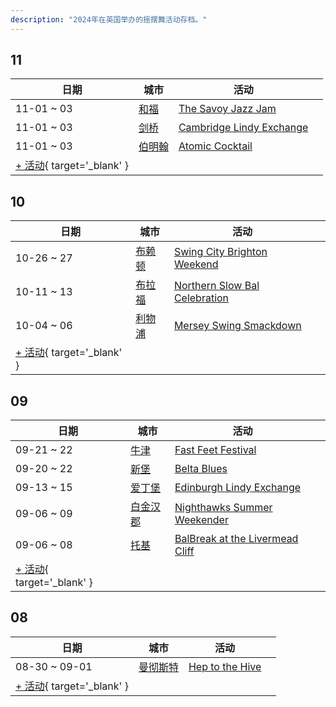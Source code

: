 ```yaml
---
description: "2024年在英国举办的摇摆舞活动存档。"
---
```


## 11

| 日期 | 城市 | 活动 | |
| --- | --- | --- | --- |
| 11-01 ~ 03 | [和福](by_city.md#watford) | [The Savoy Jazz Jam](the-savoy-jazz-jam-2024.md) |  |
| 11-01 ~ 03 | [剑桥](by_city.md#cambridge) | [Cambridge Lindy Exchange](cambridge-lindy-exchange-2024.md) |  |
| 11-01 ~ 03 | [伯明翰](by_city.md#birmingham) | [Atomic Cocktail](atomic-cocktail-2024.md) |  |
| [+ 活动](https://github.com/swingdance/events/issues/new?assignees=&labels=add+event&projects=&template=02-add_entity.yml&title=%5B2024%2Fen_GB%5D%20%3CName%3E&region=en_GB&province=&city=&org_id=&date_starts=2024-11-&date_ends=2024-11-){ target='_blank' }

## 10

| 日期 | 城市 | 活动 | |
| --- | --- | --- | --- |
| 10-26 ~ 27 | [布赖顿](by_city.md#brighton) | [Swing City Brighton Weekend](swing-city-brighton-weekend-2024.md) |  |
| 10-11 ~ 13 | [布拉福](by_city.md#bradford) | [Northern Slow Bal Celebration](northern-slow-bal-celebration-2024.md) |  |
| 10-04 ~ 06 | [利物浦](by_city.md#liverpool) | [Mersey Swing Smackdown](mersey-swing-smackdown-2024.md) |  |
| [+ 活动](https://github.com/swingdance/events/issues/new?assignees=&labels=add+event&projects=&template=02-add_entity.yml&title=%5B2024%2Fen_GB%5D%20%3CName%3E&region=en_GB&province=&city=&org_id=&date_starts=2024-10-&date_ends=2024-10-){ target='_blank' }

## 09

| 日期 | 城市 | 活动 | |
| --- | --- | --- | --- |
| 09-21 ~ 22 | [牛津](by_city.md#oxford) | [Fast Feet Festival](fast-feet-festival-2024.md) |  |
| 09-20 ~ 22 | [新堡](by_city.md#newcastle) | [Belta Blues](belta-blues-2024.md) |  |
| 09-13 ~ 15 | [爱丁堡](by_city.md#edinburgh) | [Edinburgh Lindy Exchange](edinburgh-lindy-exchange-2024.md) |  |
| 09-06 ~ 09 | [白金汉郡](by_city.md#buckinghamshire) | [Nighthawks Summer Weekender](nighthawks-summer-weekender-2024.md) |  |
| 09-06 ~ 08 | [托基](by_city.md#torquay) | [BalBreak at the Livermead Cliff](bal-break-at-the-livermead-cliff-2024.md) |  |
| [+ 活动](https://github.com/swingdance/events/issues/new?assignees=&labels=add+event&projects=&template=02-add_entity.yml&title=%5B2024%2Fen_GB%5D%20%3CName%3E&region=en_GB&province=&city=&org_id=&date_starts=2024-09-&date_ends=2024-09-){ target='_blank' }

## 08

| 日期 | 城市 | 活动 | |
| --- | --- | --- | --- |
| 08-30 ~ 09-01 | [曼彻斯特](by_city.md#manchester) | [Hep to the Hive](hep-to-the-hive-2024.md) |  |
| [+ 活动](https://github.com/swingdance/events/issues/new?assignees=&labels=add+event&projects=&template=02-add_entity.yml&title=%5B2024%2Fen_GB%5D%20%3CName%3E&region=en_GB&province=&city=&org_id=&date_starts=2024-08-&date_ends=2024-08-){ target='_blank' }
